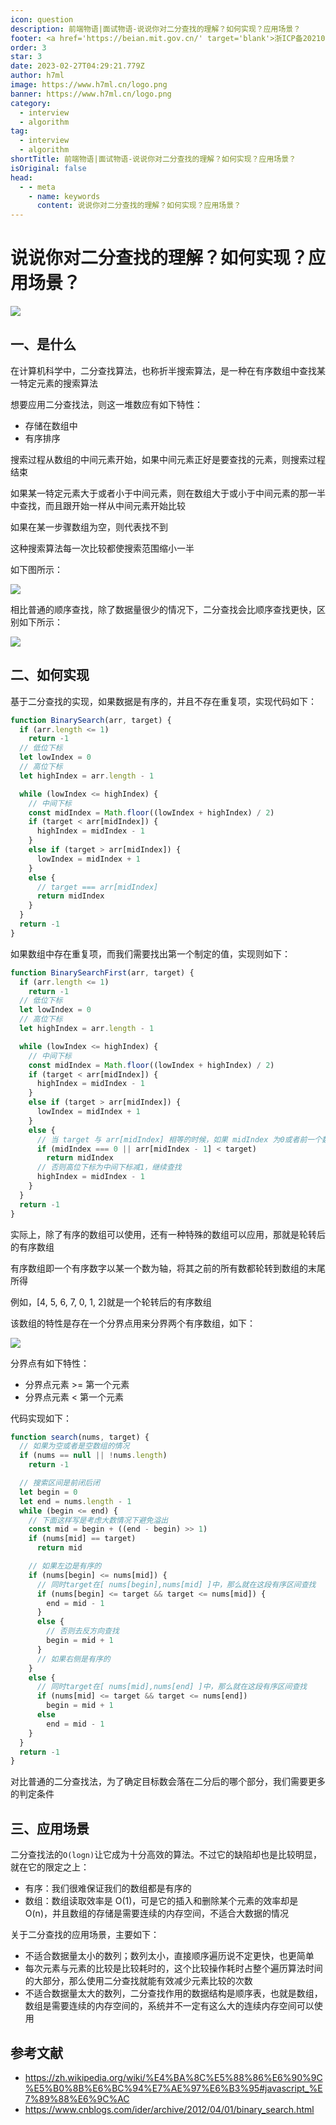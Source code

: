 ```yaml
---
icon: question
description: 前端物语|面试物语-说说你对二分查找的理解？如何实现？应用场景？
footer: <a href='https://beian.mit.gov.cn/' target='blank'>浙ICP备2021037683号-2</a>说说你对二分查找的理解？如何实现？应用场景？
order: 3
star: 3
date: 2023-02-27T04:29:21.779Z
author: h7ml
image: https://www.h7ml.cn/logo.png
banner: https://www.h7ml.cn/logo.png
category:
  - interview
  - algorithm
tag:
  - interview
  - algorithm
shortTitle: 前端物语|面试物语-说说你对二分查找的理解？如何实现？应用场景？
isOriginal: false
head:
  - - meta
    - name: keywords
      content: 说说你对二分查找的理解？如何实现？应用场景？
---
```


# 说说你对二分查找的理解？如何实现？应用场景？

![](https://nakoruru.h7ml.cn/httpproxy/static.5ibug.net/vitepress/assets/images/interview/d43ca230-2987-11ec-8e64-91fdec0f05a1.png)

## 一、是什么

在计算机科学中，二分查找算法，也称折半搜索算法，是一种在有序数组中查找某一特定元素的搜索算法

想要应用二分查找法，则这一堆数应有如下特性：

- 存储在数组中
- 有序排序

搜索过程从数组的中间元素开始，如果中间元素正好是要查找的元素，则搜索过程结束

如果某一特定元素大于或者小于中间元素，则在数组大于或小于中间元素的那一半中查找，而且跟开始一样从中间元素开始比较

如果在某一步骤数组为空，则代表找不到

这种搜索算法每一次比较都使搜索范围缩小一半

如下图所示：

![](https://nakoruru.h7ml.cn/httpproxy/static.5ibug.net/vitepress/assets/images/interview/e2108520-2987-11ec-a752-75723a64e8f5.png)

相比普通的顺序查找，除了数据量很少的情况下，二分查找会比顺序查找更快，区别如下所示：

![](https://pic2.zhimg.com/v2-43339b963db63b33107b56503ad6b1b5_b.gif)

## 二、如何实现

基于二分查找的实现，如果数据是有序的，并且不存在重复项，实现代码如下：

```js
function BinarySearch(arr, target) {
  if (arr.length <= 1)
    return -1
  // 低位下标
  let lowIndex = 0
  // 高位下标
  let highIndex = arr.length - 1

  while (lowIndex <= highIndex) {
    // 中间下标
    const midIndex = Math.floor((lowIndex + highIndex) / 2)
    if (target < arr[midIndex]) {
      highIndex = midIndex - 1
    }
    else if (target > arr[midIndex]) {
      lowIndex = midIndex + 1
    }
    else {
      // target === arr[midIndex]
      return midIndex
    }
  }
  return -1
}
```

如果数组中存在重复项，而我们需要找出第一个制定的值，实现则如下：

```js
function BinarySearchFirst(arr, target) {
  if (arr.length <= 1)
    return -1
  // 低位下标
  let lowIndex = 0
  // 高位下标
  let highIndex = arr.length - 1

  while (lowIndex <= highIndex) {
    // 中间下标
    const midIndex = Math.floor((lowIndex + highIndex) / 2)
    if (target < arr[midIndex]) {
      highIndex = midIndex - 1
    }
    else if (target > arr[midIndex]) {
      lowIndex = midIndex + 1
    }
    else {
      // 当 target 与 arr[midIndex] 相等的时候，如果 midIndex 为0或者前一个数比 target 小那么就找到了第一个等于给定值的元素，直接返回
      if (midIndex === 0 || arr[midIndex - 1] < target)
        return midIndex
      // 否则高位下标为中间下标减1，继续查找
      highIndex = midIndex - 1
    }
  }
  return -1
}
```

实际上，除了有序的数组可以使用，还有一种特殊的数组可以应用，那就是轮转后的有序数组

有序数组即一个有序数字以某一个数为轴，将其之前的所有数都轮转到数组的末尾所得

例如，[4, 5, 6, 7, 0, 1, 2]就是一个轮转后的有序数组

该数组的特性是存在一个分界点用来分界两个有序数组，如下：

![](https://nakoruru.h7ml.cn/httpproxy/static.5ibug.net/vitepress/assets/images/interview/eeee2130-2987-11ec-8e64-91fdec0f05a1.png)

分界点有如下特性：

- 分界点元素 >= 第一个元素
- 分界点元素 < 第一个元素

代码实现如下：

```js
function search(nums, target) {
  // 如果为空或者是空数组的情况
  if (nums == null || !nums.length)
    return -1

  // 搜索区间是前闭后闭
  let begin = 0
  let end = nums.length - 1
  while (begin <= end) {
    // 下面这样写是考虑大数情况下避免溢出
    const mid = begin + ((end - begin) >> 1)
    if (nums[mid] == target)
      return mid

    // 如果左边是有序的
    if (nums[begin] <= nums[mid]) {
      // 同时target在[ nums[begin],nums[mid] ]中，那么就在这段有序区间查找
      if (nums[begin] <= target && target <= nums[mid]) {
        end = mid - 1
      }
      else {
        // 否则去反方向查找
        begin = mid + 1
      }
      // 如果右侧是有序的
    }
    else {
      // 同时target在[ nums[mid],nums[end] ]中，那么就在这段有序区间查找
      if (nums[mid] <= target && target <= nums[end])
        begin = mid + 1
      else
        end = mid - 1
    }
  }
  return -1
}
```

对比普通的二分查找法，为了确定目标数会落在二分后的哪个部分，我们需要更多的判定条件

## 三、应用场景

二分查找法的`O(logn)`让它成为十分高效的算法。不过它的缺陷却也是比较明显，就在它的限定之上：

- 有序：我们很难保证我们的数组都是有序的
- 数组：数组读取效率是 O(1)，可是它的插入和删除某个元素的效率却是 O(n)，并且数组的存储是需要连续的内存空间，不适合大数据的情况

关于二分查找的应用场景，主要如下：

- 不适合数据量太小的数列；数列太小，直接顺序遍历说不定更快，也更简单
- 每次元素与元素的比较是比较耗时的，这个比较操作耗时占整个遍历算法时间的大部分，那么使用二分查找就能有效减少元素比较的次数
- 不适合数据量太大的数列，二分查找作用的数据结构是顺序表，也就是数组，数组是需要连续的内存空间的，系统并不一定有这么大的连续内存空间可以使用

## 参考文献

- <https://zh.wikipedia.org/wiki/%E4%BA%8C%E5%88%86%E6%90%9C%E5%B0%8B%E6%BC%94%E7%AE%97%E6%B3%95#javascript_%E7%89%88%E6%9C%AC>
- <https://www.cnblogs.com/ider/archive/2012/04/01/binary_search.html>

